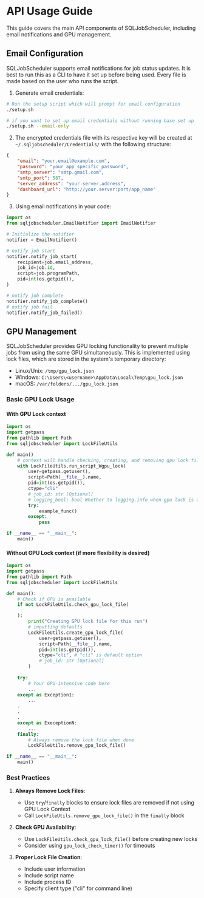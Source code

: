 # API Usage Guide

This guide covers the main API components of SQLJobScheduler, including email notifications and GPU management.

## Email Configuration

SQLJobScheduler supports email notifications for job status updates. It is best to run this as a CLI to have it set up before being used. Every file is made based on the user who runs the script.

1. Generate email credentials:

```bash
# Run the setup script which will prompt for email configuration
./setup.sh

# if you want to set up email credentials without running base set up
./setup.sh --email-only
```

2. The encrypted credentials file with its respective key will be created at `~/.sqljobscheduler/Credentials/` with the following structure:

```json
{
    "email": "your.email@example.com",
    "password": "your_app_specific_password",
    "smtp_server": "smtp.gmail.com",
    "smtp_port": 587,
    "server_address": "your.server.address",
    "dashboard_url": "http://your.server:port/app_name"
}
```

3. Using email notifications in your code:

```python
import os
from sqljobscheduler.EmailNotifier import EmailNotifier

# Initialize the notifier
notifier = EmailNotifier()

# notify job start
notifier.notify_job_start(
    recipient=job.email_address,
    job_id=job.id,
    script=job.programPath,
    pid=int(os.getpid()),
)

# notify job complete
notifier.notify_job_complete()
# notify job fail
notifier.notify_job_failed()
```

## GPU Management

SQLJobScheduler provides GPU locking functionality to prevent multiple jobs from using the same GPU simultaneously. This is implemented using lock files, which are stored in the system's temporary directory:

- Linux/Unix: `/tmp/gpu_lock.json`
- Windows: `C:\Users\<username>\AppData\Local\Temp\gpu_lock.json`
- macOS: `/var/folders/.../gpu_lock.json`

### Basic GPU Lock Usage

#### With GPU Lock context

```python
import os
import getpass
from pathlib import Path
from sqljobscheduler import LockFileUtils

def main()
    # context will handle checking, creating, and removing gpu lock files
    with LockFileUtils.run_script_Wgpu_lock(
        user=getpass.getuser(),
        script=Path(__file__).name,
        pid=int(os.getpid()),
        ctype="cli"
        # job_id: str [Optional]
        # logging_bool: bool Whether to logging.info when gpu lock is applied or remove, default is True
        try:
            example_func()
        except:
            pass

if __name__ == "__main__":
    main()
```

#### Without GPU Lock context (if more flexibility is desired)

```python
import os
import getpass
from pathlib import Path
from sqljobscheduler import LockFileUtils

def main():
    # Check if GPU is available
    if not LockFileUtils.check_gpu_lock_file(

    ):
        print("Creating GPU lock file for this run")
        # inputting defaults
        LockFileUtils.create_gpu_lock_file(
            user=getpass.getuser(),
            script=Path(__file__).name,
            pid=int(os.getpid()),
            ctype="cli", # "cli" is default option
            # job_id: str [Optional]
        )
    
    try:
        # Your GPU-intensive code here
        ...
    except as Exception1:
        ...
    .
    .
    .
    except as ExeceptionN:
        ...
    finally:
        # Always remove the lock file when done
        LockFileUtils.remove_gpu_lock_file()

if __name__ == "__main__":
    main()
```

### Best Practices

1. **Always Remove Lock Files**:
   - Use `try`/`finally` blocks to ensure lock files are removed if not using GPU Lock Context
   - Call `LockFileUtils.remove_gpu_lock_file()` in the `finally` block

2. **Check GPU Availability**:
   - Use `LockFileUtils.check_gpu_lock_file()` before creating new locks
   - Consider using `gpu_lock_check_timer()` for timeouts

3. **Proper Lock File Creation**:
   - Include user information
   - Include script name
   - Include process ID
   - Specify client type ("cli" for command line)
